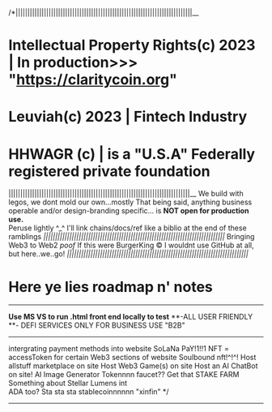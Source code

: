 /*|||||||||||||||||||||||||||||||||||||||||||||||||||||||||||||||||||||||||||__
# Intellectual Property Rights(c) 2023 | In production>>> "https://claritycoin.org"
# Leuviah(c) 2023 | Fintech Industry
# HHWAGR (c) | is a "U.S.A" Federally registered private foundation
|||||||||||||||||||||||||||||||||||||||||||||||||||||||||||||||||||||||||||||__
We build with legos, we dont mold our own...mostly
That being said, anything business operable and/or design-branding specific...
is **NOT open for production use.**  
Peruse lightly ^_^ 
I'll link chains/docs/ref like a biblio at the end of these ramblings
_|||||||||||||||||||||||||||||||||||||||||||||||||||||||||||||||||||||||||||||_
Bringing Web3 to Web2
       *poof*
If this were BurgerKing &copy; I wouldnt use GitHub at all, but here..we..go!
_|||||||||||||||||||||||||||||||||||||||||||||||||||||||||||||||||||||||||||||_
# Here ye lies roadmap n' notes
_______________________________________________________________________________
**Use MS VS to run .html front end locally to test**
**-ALL USER FRIENDLY **- DEFI SERVICES ONLY FOR BUSINESS USE "B2B"
_______________________________________________________________________________
  intergrating <crypto> payment methods into website
  SoLaNa PaY!1!!1 
  NFT = accessToken for certain Web3 sections of website
  Soulbound nft!^!^!
  Host allstuff marketplace on site
  Host Web3 Game(s) on site
  Host an AI ChatBot on site!
  AI Image Generator
  Tokennnn faucet??
  Get that STAKE 
  FARM
Something about Stellar Lumens int	
	ADA too? 
Sta sta sta stablecoinnnnnn "xinfin"
*/
******************************************************************************
